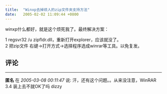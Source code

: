 ```yaml
---
title:  "Winxp去掉烦人的zip文件夹支持方法"
date:   2005-02-02 11:09:44 +0800
---
```


winxp什么都好，就是这个烦死我了。最终解决方案：  

1 regsvr32 /u zipfldr.dll，重新打开explorer，应该就没了。  
2 把zip文件 右键->打开方式->选择程序选成winrar等工具。以免复发。  


## 评论

*****
**匿名** 在 *2005-03-08 00:11:47* 说: 汗，还有这个问题。。从来没注意，WinRAR 3.4 装上去不就OK了吗
dizzy

